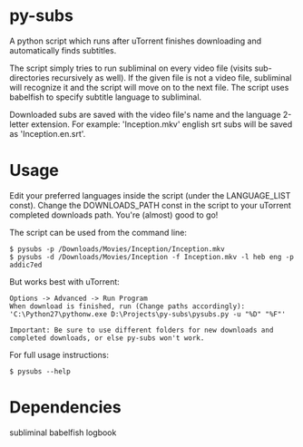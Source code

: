 py-subs
====================

A python script which runs after uTorrent finishes downloading and automatically finds subtitles.

The script simply tries to run subliminal on every video file (visits sub-directories recursively as well).
If the given file is not a video file, subliminal will recognize it and the script will move on to the next file.
The script uses babelfish to specify subtitle language to subliminal.

Downloaded subs are saved with the video file's name and the language 2-letter extension.
For example: 'Inception.mkv' english srt subs will be saved as 'Inception.en.srt'.

Usage
====================
Edit your preferred languages inside the script (under the LANGUAGE_LIST const).
Change the DOWNLOADS_PATH const in the script to your uTorrent completed downloads path.
You're (almost) good to go!

The script can be used from the command line:

	$ pysubs -p /Downloads/Movies/Inception/Inception.mkv
	$ pysubs -d /Downloads/Movies/Inception -f Inception.mkv -l heb eng -p addic7ed

But works best with uTorrent:

    Options -> Advanced -> Run Program
    When download is finished, run (Change paths accordingly): 
	'C:\Python27\pythonw.exe D:\Projects\py-subs\pysubs.py -u "%D" "%F"'
	
	Important: Be sure to use different folders for new downloads and completed downloads, or else py-subs won't work.
	
For full usage instructions:
    
    $ pysubs --help
	
Dependencies
====================
subliminal
babelfish
logbook
